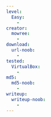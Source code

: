 ```yaml
---
level:
  Easy:
    -
creator:
  mowree:
    -
download:
  url-noob:
    -
tested:
  VirtualBox:
    -
md5:
  md5-noob:
    -
writeup:
  writeup-noob:
    -
---
```

